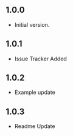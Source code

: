 ## 1.0.0

- Initial version.

## 1.0.1

- Issue Tracker Added

## 1.0.2

- Example update

## 1.0.3

- Readme Update